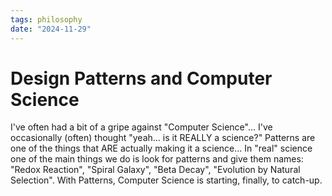 ```yaml
---
tags: philosophy
date: "2024-11-29"
---
```

# Design Patterns and Computer Science

I've often had a bit of a gripe against "Computer Science"...
I've occasionally (often) thought "yeah... is it REALLY a science?"
Patterns are one of the things that ARE actually making it a science...
In "real" science one of the main things we do is look for patterns
and give them names: "Redox Reaction", "Spiral Galaxy", "Beta Decay",
"Evolution by Natural Selection".
With Patterns, Computer Science is starting, finally, to catch-up.
